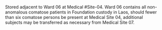 Stored adjacent to Ward 06 at Medical #Site-04. Ward 06 contains all non-anomalous comatose patients in Foundation custody in Laos, should fewer than six comatose persons be present at Medical Site 04, additional subjects may be transferred as necessary from Medical Site 07.